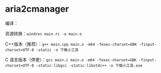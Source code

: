 # aria2cmanager

编译：

资源转换：`windres main.rc -o main.o`

C++版本（推荐）：`g++ main.cpp main.o -m64 -fexec-charset=GBK -finput-charset=UTF-8 -static -o 下载小工具`

C 语言版本（停更）：`gcc main.c main.o -m64 -fexec-charset=GBK -finput-charset=UTF-8 -static-libgcc -static-libstdc++ -o 下载小工具.exe`